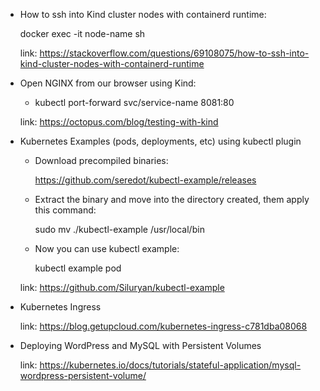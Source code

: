 - How to ssh into Kind cluster nodes with containerd runtime:

	docker exec -it node-name sh

	link: https://stackoverflow.com/questions/69108075/how-to-ssh-into-kind-cluster-nodes-with-containerd-runtime
	
- Open NGINX from our browser using Kind:

	- kubectl port-forward svc/service-name 8081:80
	
	link: https://octopus.com/blog/testing-with-kind	

	
- Kubernetes Examples (pods, deployments, etc) using kubectl plugin

	- Download precompiled binaries:
	
		https://github.com/seredot/kubectl-example/releases
	
	- Extract the binary and move into the directory created, them apply this command:
	
		sudo mv ./kubectl-example /usr/local/bin
	
	- Now you can use kubectl example:
	
		kubectl example pod
	
	link: https://github.com/Siluryan/kubectl-example
	
	
- Kubernetes Ingress

	link: https://blog.getupcloud.com/kubernetes-ingress-c781dba08068
	
	
- Deploying WordPress and MySQL with Persistent Volumes

	link: https://kubernetes.io/docs/tutorials/stateful-application/mysql-wordpress-persistent-volume/
